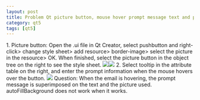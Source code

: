```yaml
---
layout: post
title: Problem Qt picture button, mouse hover prompt message text and picture overlay
category: qt5
tags: [qt5]
---
```

1\. Picture button: Open the .ui file in Qt Creator, select pushbutton and right-click\> change style sheet\> add resource\> border-image\> select the picture in the resource\> OK. When finished, select the picture button in the object tree on the right to see the style sheet.
![](/md_blog/public/assets/2021-07-25/1dbdcd6fecce64ddcfbeaa330e3d2223.png)![](/md_blog/public/assets/2021-07-25/13f3425821d13c51b9c9462a7994a27c.png)
2\. Select tooltip in the attribute table on the right, and enter the prompt information when the mouse hovers over the button.
![](/md_blog/public/assets/2021-07-25/ba4225f7054a863290664ca1997a58eb.png)
Question: When the email is hovering, the prompt message is superimposed on the text and the picture used. autoFillBackground does not work when it works.
